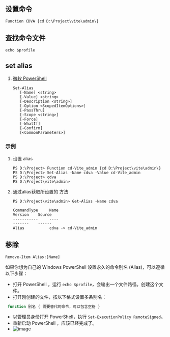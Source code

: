 ## 设置命令

```pseudocode
Function CDVA {cd D:\Project\vite\admin\}
```

## 查找命令文件

```pseudocode
echo $profile
```

## set alias

1. [微软 PowerShell](https://docs.microsoft.com/en-us/powershell/module/microsoft.powershell.utility/set-alias?view=powershell-7.1&amp;viewFallbackFrom=powershell-6)

   ```
   Set-Alias
      [-Name] <string>
      [-Value] <string>
      [-Description <string>]
      [-Option <ScopedItemOptions>]
      [-PassThru]
      [-Scope <string>]
      [-Force]
      [-WhatIf]
      [-Confirm]
      [<CommonParameters>]
   ```

   

### 示例

1. 设置 alias

   ```
   PS D:\Project> Function cd-Vite_admin {cd D:\Project\vite\admin\}
   PS D:\Project> Set-Alias -Name cdva -Value cd-Vite_admin
   PS D:\Project> cdva
   PS D:\Project\vite\admin>
   ```

2. 通过alias获取所设置的 方法

   ```
   PS D:\Project\vite\admin> Get-Alias -Name cdva
   
   CommandType     Name                                               Version    Source
   -----------     ----                                               -------    ------
   Alias           cdva -> cd-Vite_admin
   ```

## 移除

```
Remove-Item Alias:[Name]
```

如果你想为自己的 Windows PowerShell 设置永久的命令别名 (Alias)，可以遵循以下步骤：

- 打开 PowerShell ，运行 `echo $profile`，会输出一个文件路径。创建这个文件。
- 打开刚创建的文件，按以下格式设置多条别名：

```powershell
 function 别名 { 需要替代的命令，可以包含空格 }
```

- 以管理员身份打开 PowerShell，执行 `Set-ExecutionPolicy RemoteSigned`。
- 重新启动 PowerShell ，应该已经完成了。
- ![image](https://user-images.githubusercontent.com/39638510/120252692-dbf4f680-c2b7-11eb-95b9-b33156facd15.png)

